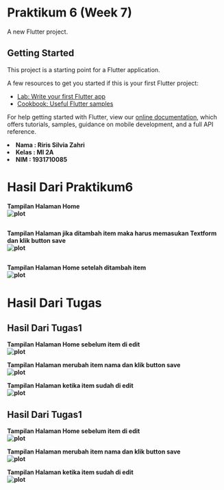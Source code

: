 # Praktikum 6 (Week 7)

A new Flutter project.

## Getting Started

This project is a starting point for a Flutter application.

A few resources to get you started if this is your first Flutter project:

- [Lab: Write your first Flutter app](https://flutter.dev/docs/get-started/codelab)
- [Cookbook: Useful Flutter samples](https://flutter.dev/docs/cookbook)

For help getting started with Flutter, view our
[online documentation](https://flutter.dev/docs), which offers tutorials,
samples, guidance on mobile development, and a full API reference.

<li><b>Nama  : Riris Silvia Zahri
<li><b>Kelas : MI 2A
<li><b>NIM   : 1931710085



# Hasil Dari Praktikum6 
Tampilan Halaman Home<br>
![plot](./image/1.png)
<br>

## 
 
Tampilan Halaman jika ditambah item maka harus memasukan Textform dan klik button save<br>
![plot](./image/2.png)
<br>

## 
Tampilan Halaman Home setelah ditambah item<br>
![plot](./image/3.png)
<br>

# Hasil Dari Tugas 
## Hasil Dari Tugas1

Tampilan Halaman Home sebelum item di edit<br>
![plot](./image/4.png)
<br>

Tampilan Halaman merubah item nama dan klik button save<br>
![plot](./image/5.png)
<br>

Tampilan Halaman ketika item sudah di edit<br>
![plot](./image/6.png)
<br>

## Hasil Dari Tugas1

Tampilan Halaman Home sebelum item di edit<br>
![plot](./image/4.png)
<br>

Tampilan Halaman merubah item nama dan klik button save<br>
![plot](./image/5.png)
<br>

Tampilan Halaman ketika item sudah di edit<br>
![plot](./image/6.png)
<br>


